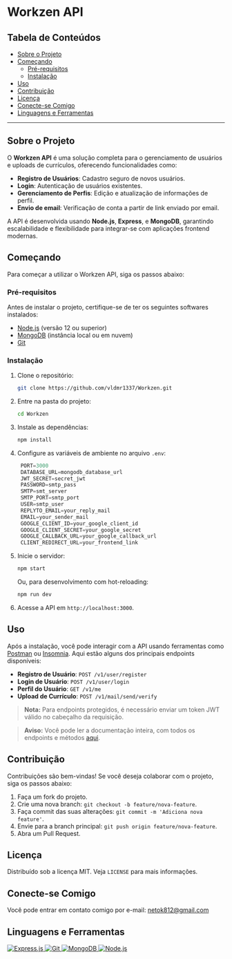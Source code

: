 # Workzen API

## Tabela de Conteúdos

- [Sobre o Projeto](#sobre-o-projeto)
- [Começando](#começando)
  - [Pré-requisitos](#pré-requisitos)
  - [Instalação](#instalação)
- [Uso](#uso)
- [Contribuição](#contribuição)
- [Licença](#licença)
- [Conecte-se Comigo](#conecte-se-comigo)
- [Linguagens e Ferramentas](#linguagens-e-ferramentas)

---

## Sobre o Projeto

O **Workzen API** é uma solução completa para o gerenciamento de usuários e uploads de currículos, oferecendo funcionalidades como:

- **Registro de Usuários**: Cadastro seguro de novos usuários.
- **Login**: Autenticação de usuários existentes.
- **Gerenciamento de Perfis**: Edição e atualização de informações de perfil.
- **Envio de email**: Verificação de conta a partir de link enviado por email.

A API é desenvolvida usando **Node.js**, **Express**, e **MongoDB**, garantindo escalabilidade e flexibilidade para integrar-se com aplicações frontend modernas.

## Começando

Para começar a utilizar o Workzen API, siga os passos abaixo:

### Pré-requisitos

Antes de instalar o projeto, certifique-se de ter os seguintes softwares instalados:

- [Node.js](https://nodejs.org/en/) (versão 12 ou superior)
- [MongoDB](https://www.mongodb.com/try/download/community) (instância local ou em nuvem)
- [Git](https://git-scm.com/)

### Instalação

1. Clone o repositório:

   ```bash
   git clone https://github.com/vldmr1337/Workzen.git
   ```

2. Entre na pasta do projeto:

   ```bash
   cd Workzen
   ```

3. Instale as dependências:

   ```bash
   npm install
   ```

4. Configure as variáveis de ambiente no arquivo `.env`:

   ```js
    PORT=3000
    DATABASE_URL=mongodb_database_url
    JWT_SECRET=secret_jwt
    PASSWORD=smtp_pass
    SMTP=smt_server
    SMTP_PORT=smtp_port
    USER=smtp_user
    REPLYTO_EMAIL=your_reply_mail
    EMAIL=your_sender_mail
    GOOGLE_CLIENT_ID=your_google_client_id
    GOOGLE_CLIENT_SECRET=your_google_secret
    GOOGLE_CALLBACK_URL=your_google_callback_url
    CLIENT_REDIRECT_URL=your_frontend_link
   ```

5. Inicie o servidor:

   ```bash
   npm start
   ```

   Ou, para desenvolvimento com hot-reloading:

   ```bash
   npm run dev
   ```

6. Acesse a API em `http://localhost:3000`.

## Uso

Após a instalação, você pode interagir com a API usando ferramentas como [Postman](https://www.postman.com/) ou [Insomnia](https://insomnia.rest/). Aqui estão alguns dos principais endpoints disponíveis:

- **Registro de Usuário**: `POST /v1/user/register`
- **Login de Usuário**: `POST /v1/user/login`
- **Perfil do Usuário**: `GET /v1/me`
- **Upload de Currículo**: `POST /v1/mail/send/verify`

> **Nota:** Para endpoints protegidos, é necessário enviar um token JWT válido no cabeçalho da requisição.

> **Aviso:** Você pode ler a documentação inteira, com todos os endpoints e métodos [aqui](https://documenter.getpostman.com/view/35401261/2sA3kYhyw9).

## Contribuição

Contribuições são bem-vindas! Se você deseja colaborar com o projeto, siga os passos abaixo:

1. Faça um fork do projeto.
2. Crie uma nova branch: `git checkout -b feature/nova-feature`.
3. Faça commit das suas alterações: `git commit -m 'Adiciona nova feature'`.
4. Envie para a branch principal: `git push origin feature/nova-feature`.
5. Abra um Pull Request.

## Licença

Distribuído sob a licença MIT. Veja `LICENSE` para mais informações.

## Conecte-se Comigo

Você pode entrar em contato comigo por e-mail: netok812@gmail.com

## Linguagens e Ferramentas

<p align="left">
  <a href="https://expressjs.com" target="_blank" rel="noreferrer">
    <img src="https://camo.githubusercontent.com/0cf2cd7f4fda85e059316eeadea02410f5ff870b522f4f065e23149e5cf4bb8e/68747470733a2f2f696d672e736869656c64732e696f2f62616467652f457870726573732532306a732d3030303030303f7374796c653d666f722d7468652d6261646765266c6f676f3d65787072657373266c6f676f436f6c6f723d7768697465" alt="Express.js" />
  </a>
  <a href="https://git-scm.com/" target="_blank" rel="noreferrer">
    <img src="https://camo.githubusercontent.com/3d768e26ac10ba994a60ed19acd487895cc43a9cdd43e9305c2408b93136234d/68747470733a2f2f696d672e736869656c64732e696f2f62616467652f6769742d2532334630353033332e7376673f7374796c653d666f722d7468652d6261646765266c6f676f3d676974266c6f676f436f6c6f723d7768697465" alt="Git" />
  </a>
  <a href="https://www.mongodb.com/" target="_blank" rel="noreferrer">
    <img src="https://camo.githubusercontent.com/7e95531437f8c91626ae46cb69240160dfde5c39c1119c550cd174ba8a19e712/68747470733a2f2f696d672e736869656c64732e696f2f62616467652f4d6f6e676f44422d2532333465613934622e7376673f7374796c653d666f722d7468652d6261646765266c6f676f3d6d6f6e676f6462266c6f676f436f6c6f723d7768697465" alt="MongoDB" />
  </a>
  <a href="https://nodejs.org" target="_blank" rel="noreferrer">
    <img src="https://camo.githubusercontent.com/0d58facab1be74748c39244ff3d990ae8ddd765af40263ed006219154ba90649/68747470733a2f2f696d672e736869656c64732e696f2f62616467652f6e6f64652e6a732d3644413535463f7374796c653d666f722d7468652d6261646765266c6f676f3d6e6f64652e6a73266c6f676f436f6c6f723d7768697465" alt="Node.js"/>
  </a>
</p>


